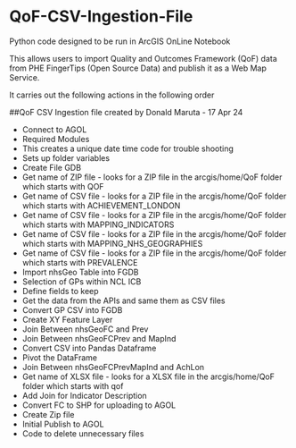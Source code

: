 # QoF-CSV-Ingestion-File

Python code designed to be run in ArcGIS OnLine Notebook

This allows users to import Quality and Outcomes Framework (QoF) data from PHE FingerTips (Open Source Data) and publish it as a Web Map Service.

It carries out the following actions in the following order

##QoF CSV Ingestion file created by Donald Maruta - 17 Apr 24  
 - Connect to AGOL  
 - Required Modules
 - This creates a unique date time code for trouble shooting
 - Sets up folder variables
 - Create File GDB
 - Get name of ZIP file - looks for a ZIP file in the arcgis/home/QoF folder which starts with QOF
 - Get name of CSV file - looks for a ZIP file in the arcgis/home/QoF folder which starts with ACHIEVEMENT_LONDON
 - Get name of CSV file - looks for a ZIP file in the arcgis/home/QoF folder which starts with MAPPING_INDICATORS
 - Get name of CSV file - looks for a ZIP file in the arcgis/home/QoF folder which starts with MAPPING_NHS_GEOGRAPHIES
 - Get name of CSV file - looks for a ZIP file in the arcgis/home/QoF folder which starts with PREVALENCE
 - Import nhsGeo Table into FGDB
 - Selection of GPs within NCL ICB
 - Define fields to keep
 - Get the data from the APIs and same them as CSV files
 - Convert GP CSV into FGDB
 - Create XY Feature Layer
 - Join Between nhsGeoFC and Prev
 - Join Between nhsGeoFCPrev and MapInd
 - Convert CSV into Pandas Dataframe
 - Pivot the DataFrame
 - Join Between nhsGeoFCPrevMapInd and AchLon
 - Get name of XLSX file - looks for a XLSX file in the arcgis/home/QoF folder which starts with qof
 - Add Join for Indicator Description
 - Convert FC to SHP for uploading to AGOL
 - Create Zip file
 - Initial Publish to AGOL
 - Code to delete unnecessary files
